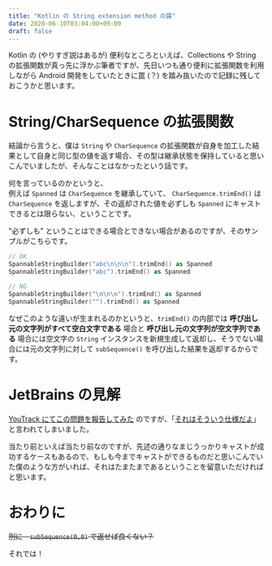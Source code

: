 ```yaml
---
title: "Kotlin の String extension method の罠"
date: 2020-06-10T03:04:00+09:00
draft: false
---
```


Kotlin の (やりすぎ説はあるが) 便利なところといえば、Collections や String の拡張関数が真っ先に浮かぶ筆者ですが、先日いつも通り便利に拡張関数を利用しながら Android 開発をしていたときに罠 (？) を踏み抜いたので記録に残しておこうかと思います。

# String/CharSequence の拡張関数

結論から言うと、僕は `String` や `CharSequence` の拡張関数が自身を加工した結果として自身と同じ型の値を返す場合、その型は継承状態を保持していると思いこんでいましたが、そんなことはなかったという話です。

何を言っているのかというと、  
例えば `Spanned` は `CharSequence` を継承していて、 `CharSequence.trimEnd()` は `CharSequence` を返しますが、その返却された値を必ずしも `Spanned` にキャストできるとは限らない、ということです。

"必ずしも" ということはできる場合とできない場合があるのですが、そのサンプルがこちらです。

```kotlin
// OK
SpannableStringBuilder("abc\n\n\n").trimEnd() as Spanned
SpannableStringBuilder("abc").trimEnd() as Spanned
```

```kotlin
// NG
SpannableStringBuilder("\n\n\n").trimEnd() as Spanned
SpannableStringBuilder("").trimEnd() as Spanned
```

なぜこのような違いが生まれるのかというと、`trimEnd()` の内部では **呼び出し元の文字列がすべて空白文字である** 場合と **呼び出し元の文字列が空文字列である** 場合には空文字の `String` インスタンスを新規生成して返却し、そうでない場合には元の文字列に対して `subSequence()` を呼び出した結果を返却するからです。

# JetBrains の見解

[YouTrack にてこの問題を報告してみた](https://youtrack.jetbrains.com/issue/KT-39370) のですが、「[それはそういう仕様だよ](https://youtrack.jetbrains.com/issue/KT-39370#focus=streamItem-27-4179513.0-0)」と言われてしまいました。

当たり前といえば当たり前なのですが、先述の通りなまじうっかりキャストが成功するケースもあるので、もしも今までキャストができるものだと思いこんでいた僕のような方がいれば、それはたまたまであるということを留意いただければと思います。

# おわりに

~~別に　`subSequence(0,0)` で返せば良くない？~~

それでは！
